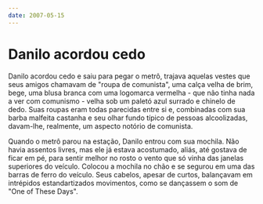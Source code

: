```yaml
---
date: 2007-05-15
---
```


# Danilo acordou cedo

Danilo acordou cedo e saiu para pegar o metrô, trajava aquelas vestes que seus amigos chamavam de "roupa de comunista", uma calça velha de brim, bege, uma blusa branca com uma logomarca vermelha - que não tinha nada a ver com comunismo - velha sob um paletó azul surrado e chinelo de dedo. Suas roupas eram todas parecidas entre si e, combinadas com sua barba malfeita castanha e seu olhar fundo típico de pessoas alcoolizadas, davam-lhe, realmente, um aspecto notório de comunista.

Quando o metrô parou na estação, Danilo entrou com sua mochila. Não havia assentos livres, mas ele já estava acostumado, aliás, até gostava de ficar em pé, para sentir melhor no rosto o vento que só vinha das janelas superiores do veículo. Colocou a mochila no chão e se segurou em uma das barras de ferro do veículo. Seus cabelos, apesar de curtos, balançavam em intrépidos estandartizados movimentos, como se dançassem o som de "One of These Days".

